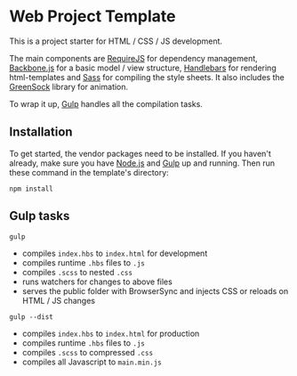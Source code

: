 # Web Project Template
This is a project starter for HTML / CSS / JS development.

The main components are [RequireJS](http://requirejs.org/) for dependency management,
[Backbone.js](http://backbonejs.org/) for a basic model / view structure, [Handlebars](http://handlebarsjs.com/)
for rendering html-templates and [Sass](http://sass-lang.com/) for compiling the style sheets.
It also includes the [GreenSock](http://greensock.com/) library for animation.

To wrap it up, [Gulp](http://gulpjs.com/) handles all the compilation tasks.

## Installation
To get started, the vendor packages need to be installed. If you haven't already, make sure
you have [Node.js](http://nodejs.org/) and [Gulp](http://gulpjs.com/) up and running.
Then run these command in the template's directory:
```
npm install
```

## Gulp tasks
```
gulp
```
- compiles `index.hbs` to `index.html` for development
- compiles runtime `.hbs` files to `.js`
- compiles `.scss` to nested `.css`
- runs watchers for changes to above files
- serves the public folder with BrowserSync and injects CSS or reloads on HTML / JS changes

```
gulp --dist
```
- compiles `index.hbs` to `index.html` for production
- compiles runtime `.hbs` files to `.js`
- compiles `.scss` to compressed `.css`
- compiles all Javascript to `main.min.js`
